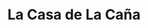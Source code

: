 ---
title: "La Casa de La Caña"
url: /ciudad-guayana-puerto-ordaz/la-casa-de-la-cana-avenida-caracas/
shop: alcohol
---